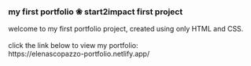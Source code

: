 <h3>my first portfolio ❀ start2impact first project</h3> 
<p>welcome to my first portfolio project, created using only HTML and CSS.<br><br>
  click the link below to view my portfolio:<br>
  https://elenascopazzo-portfolio.netlify.app/</p>

